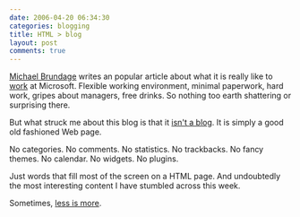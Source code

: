 ```yaml
---
date: 2006-04-20 06:34:30
categories: blogging
title: HTML > blog
layout: post
comments: true
---
```

[Michael Brundage](http://www.qbrundage.com/michaelb/index.html)
writes an popular article about what it is really like to
[work](http://www.qbrundage.com/michaelb/pubs/essays/working_at_microsoft.html)
at Microsoft. Flexible working environment, minimal paperwork, hard
work, gripes about managers, free drinks. So nothing too earth
shattering or surprising there.

But what struck me about this blog is that it
[isn't a blog](http://www.qbrundage.com/michaelb/pubs/essays/this_is_not_a_blog.html).
It is simply a good old fashioned Web page.

No categories. No comments. No statistics. No trackbacks. No fancy
themes. No calendar. No widgets. No plugins.

Just words that fill most of the screen on a HTML page. And
undoubtedly the most interesting content I have stumbled across this
week.

Sometimes,
[less is more](http://www.nbrightside.com/blog/2006/01/16/less-is-more/).
